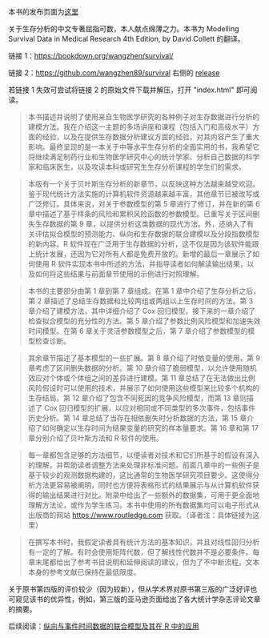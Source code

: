 本书的发布页面为[这里](https://zhuanlan.zhihu.com/p/688064031)

关于生存分析的中文专著屈指可数，本人献点绵薄之力。本书为 Modelling Survival Data in Medical Research 4th Edition, by David Collett 的翻译。

链接 1：https://bookdown.org/wangzhen/survival/

链接 2：https://github.com/wangzhen89/survival 右侧的 [release](https://github.com/wangzhen89/survival/releases/tag/%E5%8F%91%E5%B8%83)

若链接 1 失效可尝试将链接 2 的原始文件下载并解压，打开 "index.html" 即可阅读。

> 本书描述并说明了使用来自生物医学研究的各种例子对生存数据进行分析的建模方法。我在介绍这一主题的多场讲座和课程（包括入门和高级水平）方面的经验，以及在提供生存数据分析建议方面的经验，对其内容产生了重大影响。最终呈现的是一本关于中等水平生存分析的全面实用的书，我希望它将继续满足制药行业和生物医学研究中心的统计学家、分析自己数据的科学家和临床医生，以及攻读本科或研究生生存分析课程的学生们的需求。

> 本版有一个关于贝叶斯生存分析的新章节，以反映这种方法越来越受欢迎。鉴于现代统计方法实施的计算机软件资源越来越丰富，其他章节已被改写或广泛修订。具体来说，对关于参数模型的第 5 章进行了修订，并在新的第 6 章中描述了基于样条的风险和累积风险函数的参数模型。已重写关于区间删失生存数据的第 9 章，以提供分析这类数据的现代方法。外，还纳入了有关评估拟合模型的预测能力、纵向和生存数据的联合建模以及分段指数模型的新内容。R 软件现在广泛用于生存数据的分析，这不仅是因为该软件能跟上统计发展，还因为它对所有人都是免费开放的。新增的最后一章展示了如何使用 R 软件实现本书中所述的方法，并指导读者如何解读输出结果，以及如何将这些结果与前面章节使用的示例进行对照理解。

> 本书的主要部分由第 1 章到第 7 章组成。在第 1 章中介绍了生存分析之后，第 2 章描述了总结生存数据和比较两组或两组以上生存时间的方法。第 3 章介绍了建模方法，其中详细介绍了 Cox 回归模型。接下来的一章介绍了检查拟合模型的充分性的方法。第 5 章介绍了参数比例风险模型和加速失效时间模型。在第 6 章关于灵活参数模型之后，第 7 章介绍了参数模型的模型检查诊断。

> 其余章节描述了基本模型的一些扩展。第 8 章介绍了时依变量的使用，第 9 章考虑了区间删失数据的分析。第 10 章介绍了脆弱模型，以允许使用随机效应对个体或个体组之间的差异进行建模。第 11 章总结了在无法做出比例风险假设时可以使用的技术，并展示了如何使用这些模型来比较多个机构的生存结局。第 12 章介绍了包含不同死因的竞争风险模型，而第 13 章则描述了 Cox 回归模型的扩展，以应对相同或不同类型的多次事件，包括事件历史分析。第 14 章总结了当存在相依删失时分析数据的方法，第 15 章介绍了如何确定以生存时间为结果变量的研究的样本量要求。第 16 章和第 17 章分别介绍了贝叶斯方法和 R 软件的使用。

> 每一章都包含足够的方法细节，以便读者对技术和它们所基于的假设有深入的理解，并帮助读者调整方法来处理非标准问题。前面几章中的一些例子是基于较少的观测数据构建的，这比通常的生物医学研究项目要少。这使得分析方法更容易被阐明，同时也方便将表格形式的结果展示与从计算机软件获得的输出结果进行对比。附录中给出了一些额外的数据集，可用于更全面地理解方法论，或作为学生练习。本书中使用的所有数据集均可以电子形式从出版商的网站 https://www.routledge.com 获取。（译者注：具体链接为这里）

> 在撰写本书时，我假定读者具有统计方法的基本知识，并且对线性回归分析有一定的了解。有时会使用矩阵代数，但了解线性代数并不是必要条件。每章末尾都给出了参考书目说明和延伸阅读的建议，但为了不中断流程，文本本身的参考文献已保持在最低限度。

关于原书第四版的评价较少（因为较新），但从学术界对原书第三版的广泛好评也可窥见该书的优异性，例如，第三版的亚马逊页面给出了各大统计学杂志评论文章的摘要。

后续阅读：[纵向与事件时间数据的联合模型及其在 R 中的应用](https://zhuanlan.zhihu.com/p/692203472)
